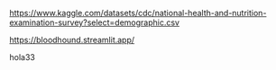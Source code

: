 https://www.kaggle.com/datasets/cdc/national-health-and-nutrition-examination-survey?select=demographic.csv

https://bloodhound.streamlit.app/

hola33
